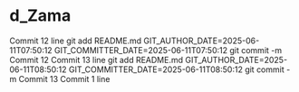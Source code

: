 # d_Zama
Commit 12 line git add README.md GIT_AUTHOR_DATE=2025-06-11T07:50:12 GIT_COMMITTER_DATE=2025-06-11T07:50:12 git commit -m Commit 12
Commit 13 line git add README.md GIT_AUTHOR_DATE=2025-06-11T08:50:12 GIT_COMMITTER_DATE=2025-06-11T08:50:12 git commit -m Commit 13
Commit 1 line
